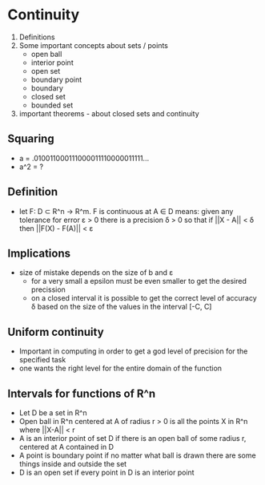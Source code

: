 # Continuity
1. Definitions
2. Some important concepts about sets / points
    + open ball
    + interior point
    + open set
    + boundary point
    + boundary
    + closed set
    + bounded set
3. important theorems - about closed sets and continuity

## Squaring
+ a = .010011000111000011110000011111...
+ a^2 = ?

## Definition
+ let F: D ⊂ R^n -> R^m. F is continuous at A ∈ D means: given any tolerance for
  error ε > 0 there is a precision δ > 0 so that if ||X - A|| < δ then
  ||F(X) - F(A)|| < ε

## Implications
+ size of mistake depends on the size of b and ε
    + for a very small a epsilon must be even smaller to get the desired
      precission
    + on a closed interval it is possible to get the correct level of accuracy
      δ based on the size of the values in the interval [-C, C]

## Uniform continuity
+ Important in computing in order to get a god level of precision for the
  specified task
+ one wants the right level for the entire domain of the function

## Intervals for functions of R^n
+  Let D be a set in R^n
+ Open ball in R^n centered at A of radius r > 0 is all the points X in R^n
   where ||X-A|| < r
+ A is an interior point of set D if there is an open ball of some radius r,
   centered at A contained in D
+ A point is boundary point if no matter what ball is drawn there are some
   things inside and outside the set
+ D is an open set if every point in D is an interior point
